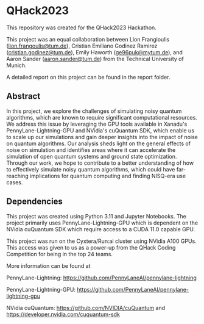 # QHack2023

This repository was created for the QHack2023 Hackathon.

This project was an equal collaboration between Lion Frangioulis (lion.frangoulis@tum.de), Cristian Emiliano Godinez Ramirez (cristian.godinez@tum.de), Emily Haworth (ge96puk@mytum.de),
and Aaron Sander (aaron.sander@tum.de) from the Technical University of Munich.

A detailed report on this project can be found in the report folder.

## Abstract

In this project, we explore the challenges of simulating noisy quantum algorithms, which are known to require significant computational resources. We address this issue by leveraging the GPU tools available in Xanadu's PennyLane-Lightning-GPU and NVidia's cuQuantum SDK, which enable us to scale up our simulations and gain deeper insights into the impact of noise on quantum algorithms. Our analysis sheds light on the general effects of noise on simulation and identifies areas where it can accelerate the simulation of open quantum systems and ground state optimization. Through our work, we hope to contribute to a better understanding of how to effectively simulate noisy quantum algorithms, which could have far-reaching implications for quantum computing and finding NISQ-era use cases.

## Dependencies

This project was created using Python 3.11 and Jupyter Notebooks.
The project primarily uses PennyLane-Lightning-GPU which is dependent on the NVidia cuQuantum SDK which require access to a CUDA 11.0 capable GPU.

This project was run on the Cyxtera/Run:ai cluster using NVidia A100 GPUs.
This access was given to us as a power-up from the QHack Coding Competition for being in the top 24 teams.

More information can be found at

PennyLane-Lightning: https://github.com/PennyLaneAI/pennylane-lightning

PennyLane-Lightning-GPU: https://github.com/PennyLaneAI/pennylane-lightning-gpu

NVidia cuQuantum: https://github.com/NVIDIA/cuQuantum and https://developer.nvidia.com/cuquantum-sdk
